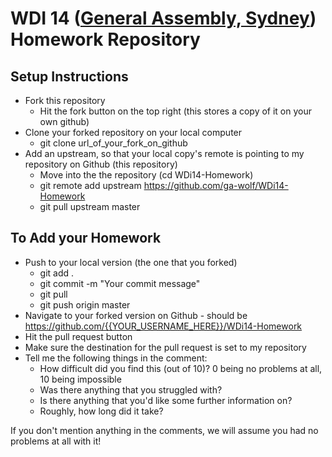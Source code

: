 # WDI 14 ([General Assembly, Sydney](https://generalassemb.ly/sydney)) Homework Repository

## Setup Instructions

- Fork this repository
    + Hit the fork button on the top right (this stores a copy of it on your own github)
- Clone your forked repository on your local computer
    + git clone url_of_your_fork_on_github
- Add an upstream, so that your local copy's remote is pointing to my repository on Github (this repository)
    + Move into the the repository (cd WDi14-Homework)
    + git remote add upstream https://github.com/ga-wolf/WDi14-Homework
    + git pull upstream master

## To Add your Homework

- Push to your local version (the one that you forked)
    + git add .
    + git commit -m "Your commit message"
    + git pull
    + git push origin master
- Navigate to your forked version on Github - should be https://github.com/{{YOUR_USERNAME_HERE}}/WDi14-Homework
- Hit the pull request button
- Make sure the destination for the pull request is set to my repository
- Tell me the following things in the comment:
    + How difficult did you find this (out of 10)? 0 being no problems at all, 10 being impossible
    + Was there anything that you struggled with?
    + Is there anything that you'd like some further information on?
    + Roughly, how long did it take?

If you don't mention anything in the comments, we will assume you had no problems at all with it!
